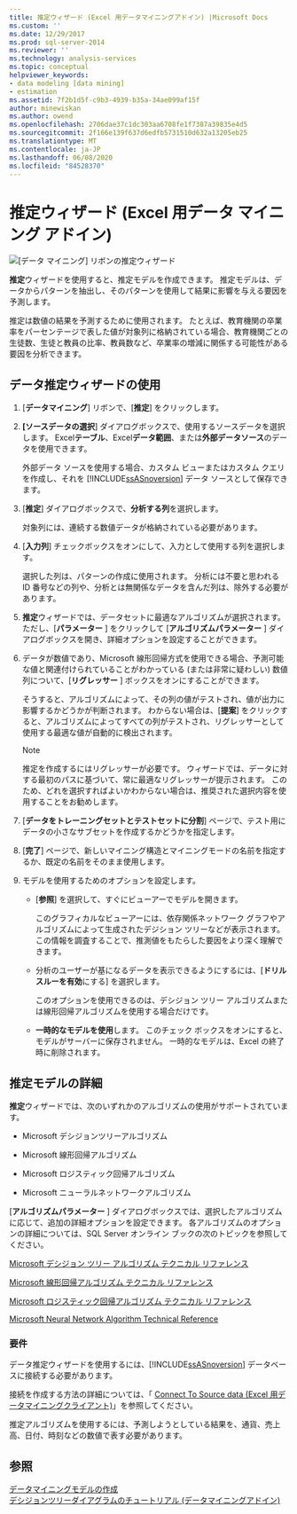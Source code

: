 ```yaml
---
title: 推定ウィザード (Excel 用データマイニングアドイン) |Microsoft Docs
ms.custom: ''
ms.date: 12/29/2017
ms.prod: sql-server-2014
ms.reviewer: ''
ms.technology: analysis-services
ms.topic: conceptual
helpviewer_keywords:
- data modeling [data mining]
- estimation
ms.assetid: 7f2b1d5f-c9b3-4939-b35a-34ae099af15f
author: minewiskan
ms.author: owend
ms.openlocfilehash: 2706dae37c1dc303aa6708fe1f7387a39835e4d5
ms.sourcegitcommit: 2f166e139f637d6edfb5731510d632a13205eb25
ms.translationtype: MT
ms.contentlocale: ja-JP
ms.lasthandoff: 06/08/2020
ms.locfileid: "84528370"
---
```

# <a name="estimate-wizard-data-mining-add-ins-for-excel"></a>推定ウィザード (Excel 用データ マイニング アドイン)
  ![[データ マイニング] リボンの推定ウィザード](media/dmc-estimate.gif "[データ マイニング] リボンの推定ウィザード")  
  
 **推定**ウィザードを使用すると、推定モデルを作成できます。 推定モデルは、データからパターンを抽出し、そのパターンを使用して結果に影響を与える要因を予測します。  
  
 推定は数値の結果を予測するために使用されます。 たとえば、教育機関の卒業率をパーセンテージで表した値が対象列に格納されている場合、教育機関ごとの生徒数、生徒と教員の比率、教員数など、卒業率の増減に関係する可能性がある要因を分析できます。  
  
## <a name="using-the-estimate-data-wizard"></a>データ推定ウィザードの使用  
  
1.  [**データマイニング**] リボンで、[**推定**] をクリックします。  
  
2.  **[ソースデータの選択**] ダイアログボックスで、使用するソースデータを選択します。 Excel**テーブル**、Excel**データ範囲**、または**外部データソース**のデータを使用できます。  
  
     外部データ ソースを使用する場合、カスタム ビューまたはカスタム クエリを作成し、それを [!INCLUDE[ssASnoversion](../includes/ssasnoversion-md.md)] データ ソースとして保存できます。  
  
3.  [**推定**] ダイアログボックスで、**分析する列**を選択します。  
  
     対象列には、連続する数値データが格納されている必要があります。  
  
4.  [**入力列**] チェックボックスをオンにして、入力として使用する列を選択します。  
  
     選択した列は、パターンの作成に使用されます。 分析には不要と思われる ID 番号などの列や、分析とは無関係なデータを含んだ列は、除外する必要があります。  
  
5.  **推定**ウィザードでは、データセットに最適なアルゴリズムが選択されます。 ただし、[**パラメーター** ] をクリックして [**アルゴリズムパラメーター** ] ダイアログボックスを開き、詳細オプションを設定することができます。  
  
6.  データが数値であり、Microsoft 線形回帰方式を使用できる場合、予測可能な値と関連付けられていることがわかっている (または非常に疑わしい) 数値列について、[**リグレッサー** ] ボックスをオンにすることができます。  
  
     そうすると、アルゴリズムによって、その列の値がテストされ、値が出力に影響するかどうかが判断されます。 わからない場合は、[**提案**] をクリックすると、アルゴリズムによってすべての列がテストされ、リグレッサーとして使用する最適な値が自動的に検出されます。  
  
    > [!NOTE]  
    >  推定を作成するにはリグレッサーが必要です。 ウィザードでは、データに対する最初のパスに基づいて、常に最適なリグレッサーが提示されます。 このため、どれを選択すればよいかわからない場合は、推奨された選択内容を使用することをお勧めします。  
  
7.  [**データをトレーニングセットとテストセットに分割**] ページで、テスト用にデータの小さなサブセットを作成するかどうかを指定します。  
  
8.  [**完了**] ページで、新しいマイニング構造とマイニングモードの名前を指定するか、既定の名前をそのまま使用します。  
  
9. モデルを使用するためのオプションを設定します。  
  
    -   [**参照**] を選択して、すぐにビューアーでモデルを開きます。  
  
         このグラフィカルなビューアーには、依存関係ネットワーク グラフやアルゴリズムによって生成されたデジション ツリーなどが表示されます。 この情報を調査することで、推測値をもたらした要因をより深く理解できます。  
  
    -   分析のユーザーが基になるデータを表示できるようにするには、[**ドリルスルーを有効**にする] を選択します。  
  
         このオプションを使用できるのは、デシジョン ツリー アルゴリズムまたは線形回帰アルゴリズムを使用する場合だけです。  
  
    -   **一時的なモデルを使用**します。 このチェック ボックスをオンにすると、モデルがサーバーに保存されません。 一時的なモデルは、Excel の終了時に削除されます。  
  
## <a name="more-about-estimation-models"></a>推定モデルの詳細  
 **推定**ウィザードでは、次のいずれかのアルゴリズムの使用がサポートされています。  
  
-   Microsoft デシジョンツリーアルゴリズム  
  
-   Microsoft 線形回帰アルゴリズム  
  
-   Microsoft ロジスティック回帰アルゴリズム  
  
-   Microsoft ニューラルネットワークアルゴリズム  
  
 [**アルゴリズムパラメーター** ] ダイアログボックスでは、選択したアルゴリズムに応じて、追加の詳細オプションを設定できます。 各アルゴリズムのオプションの詳細については、SQL Server オンライン ブックの次のトピックを参照してください。  
  
 [Microsoft デシジョン ツリー アルゴリズム テクニカル リファレンス](data-mining/microsoft-decision-trees-algorithm-technical-reference.md)  
  
 [Microsoft 線形回帰アルゴリズム テクニカル リファレンス](data-mining/microsoft-linear-regression-algorithm-technical-reference.md)  
  
 [Microsoft ロジスティック回帰アルゴリズム テクニカル リファレンス](data-mining/microsoft-logistic-regression-algorithm-technical-reference.md)  
  
 [Microsoft Neural Network Algorithm Technical Reference](data-mining/microsoft-neural-network-algorithm-technical-reference.md)  
  
### <a name="requirements"></a>要件  
 データ推定ウィザードを使用するには、[!INCLUDE[ssASnoversion](../includes/ssasnoversion-md.md)] データベースに接続する必要があります。  
  
 接続を作成する方法の詳細については、「 [Connect To Source data &#40;Excel 用データマイニングクライアント&#41;](connect-to-source-data-data-mining-client-for-excel.md)」を参照してください。  
  
 推定アルゴリズムを使用するには、予測しようとしている結果を、通貨、売上高、日付、時刻などの数値で表す必要があります。  
  
## <a name="see-also"></a>参照  
 [データマイニングモデルの作成](creating-a-data-mining-model.md)   
 [デシジョンツリーダイアグラムのチュートリアル &#40;データマイニングアドイン&#41;](decision-tree-diagram-walkthrough-data-mining-add-ins.md)  
  
  
